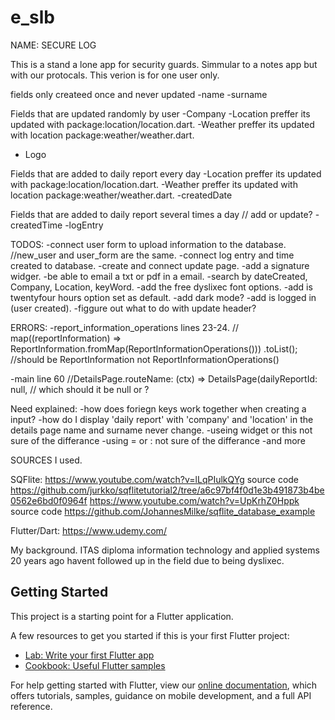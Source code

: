 # e_slb

NAME: SECURE LOG

This is a stand a lone app for security guards.
Simmular to a notes app but with our protocals.
This verion is for one user only.

fields only createed once and never updated
-name 
-surname

Fields that are updated randomly by user
-Company
-Location preffer its updated with package:location/location.dart.
-Weather preffer its updated with location package:weather/weather.dart.
- Logo

Fields that are added to daily report every day
-Location preffer its updated with package:location/location.dart.
-Weather preffer its updated with location package:weather/weather.dart.
-createdDate

Fields that are added to daily report several times a day // add or update?
-createdTime
-logEntry


TODOS:
-connect user form to upload information to the database. //new_user and user_form are the same.
-connect log entry and time created to database.
-create and connect update page.
-add a signature widger.
-be able to email a txt or pdf in a email.
-search by dateCreated, Company, Location, keyWord.
-add the free dyslixec font options.
-add is twentyfour hours option set as default.
-add dark mode?
-add is logged in (user created).
-figgure out what to do with update header?



ERRORS:
-report_information_operations lines 23-24. // map((reportInformation) =>
            ReportInformation.fromMap(ReportInformationOperations()))
        .toList(); //should be ReportInformation not ReportInformationOperations()

-main line 60 //DetailsPage.routeName: (ctx) => DetailsPage(dailyReportId: null, // which should it be null or ?


Need explained:
-how does foriegn keys work together when creating a input?
-how do I display 'daily report' with 'company' and 'location' in the details page name and surname never change.
-useing widget or this  not sure of the differance
-using = or :  not sure of the differance
-and more

SOURCES I used.

SQFlite:
https://www.youtube.com/watch?v=lLqPIulkQYg
source code https://github.com/jurkko/sqflitetutorial2/tree/a6c97bf4f0d1e3b491873b4be0562e6bd0f0964f
https://www.youtube.com/watch?v=UpKrhZ0Hppk
source code https://github.com/JohannesMilke/sqflite_database_example

Flutter/Dart:
https://www.udemy.com/


My background.
ITAS diploma information technology and applied systems 20 years ago havent followed up in the field due to being dyslixec.


## Getting Started

This project is a starting point for a Flutter application.

A few resources to get you started if this is your first Flutter project:

- [Lab: Write your first Flutter app](https://flutter.dev/docs/get-started/codelab)
- [Cookbook: Useful Flutter samples](https://flutter.dev/docs/cookbook)

For help getting started with Flutter, view our
[online documentation](https://flutter.dev/docs), which offers tutorials,
samples, guidance on mobile development, and a full API reference.
